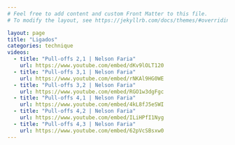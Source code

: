```yaml
---
# Feel free to add content and custom Front Matter to this file.
# To modify the layout, see https://jekyllrb.com/docs/themes/#overriding-theme-defaults

layout: page
title: "Ligados"
categories: technique
videos:
  - title: "Pull-offs 2,1 | Nelson Faria"
    url: https://www.youtube.com/embed/dKv9lOLT120
  - title: "Pull-offs 3,1 | Nelson Faria"
    url: https://www.youtube.com/embed/rNKAl9HG0WE
  - title: "Pull-offs 3,2 | Nelson Faria"
    url: https://www.youtube.com/embed/RGO1w3dgFgc
  - title: "Pull-offs 4,1 | Nelson Faria"
    url: https://www.youtube.com/embed/4kL8fJ5eSWI
  - title: "Pull-offs 4,2 | Nelson Faria"
    url: https://www.youtube.com/embed/ILiHPfI1Nyg
  - title: "Pull-offs 4,3 | Nelson Faria"
    url: https://www.youtube.com/embed/62pVcSBsxw0
---
```

